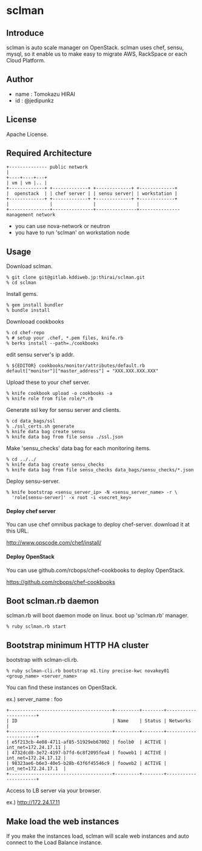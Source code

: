 sclman
====

Introduce
----

sclman is auto scale manager on OpenStack. sclman uses chef, sensu, mysql, so
it enable us to make easy to migrate AWS, RackSpace or each Cloud Platform.

Author
----

* name : Tomokazu HIRAI
* id : @jedipunkz

License
----

Apache License.

Required Architecture
----

    +-------------- public network
    |
    +----+----+---+
    | vm | vm |.. |
    +-------------+ +-------------+ +-------------+ +-------------+
    |  openstack  | | chef server | | sensu server| | workstation |
    +-------------+ +-------------+ +-------------+ +-------------+
    |               |               |               |
    +---------------+---------------+---------------+--------------- management network

* you can use nova-network or neutron
* you have to run 'sclman' on workstation node

Usage
----

Download sclman.

    % git clone git@gitlab.kddiweb.jp:thirai/sclman.git
    % cd sclman

Install gems.

    % gem install bundler
    % bundle install

Downlooad cookbooks

    % cd chef-repo
    % # setup your .chef, *.pem files, knife.rb
    % berks install --path=./cookbooks

edit sensu server's ip addr.

    % ${EDITOR} cookbooks/monitor/attributes/default.rb
    default["monitor"]["master_address"] = "XXX.XXX.XXX.XXX"

Upload these to your chef server.
 
    % knife cookbook upload -o cookbooks -a
    % knife role from file role/*.rb

Generate ssl key for sensu server and clients.

    % cd data_bags/ssl
    % ./ssl_certs.sh generate
    % knife data bag create sensu
    % knife data bag from file sensu ./ssl.json

Make 'sensu_checks' data bag for each monitoring items.

    % cd ../../
    % knife data bag create sensu_checks
    % knife data bag from file sensu_checks data_bags/sensu_checks/*.json

Deploy sensu-server.

    % knife bootstrap <sensu_server_ip> -N <sensu_server_name> -r \
      'role[sensu-server]' -x root -i <secret_key>

#### Deploy chef server

You can use chef omnibus package to deploy chef-server. download it at this
URL.

<http://www.opscode.com/chef/install/>

#### Deploy OpenStack

You can use github.com/rcbops/chef-cookbooks to deploy OpenStack.

<https://github.com/rcbops/chef-cookbooks>

Boot sclman.rb daemon
----

sclman.rb will boot daemon mode on linux. boot up 'sclman.rb' manager.

    % ruby sclman.rb start

Bootstrap minimum HTTP HA cluster
----

bootstrap with sclman-cli.rb.

    % ruby sclman-cli.rb bootstrap m1.tiny precise-kwc novakey01 <group_name> <server_name>
      
You can find these instances on OpenStack.

ex.) server_name : foo

    +--------------------------------------+---------+--------+----------------------+
    | ID                                   | Name    | Status | Networks             |
    +--------------------------------------+---------+--------+----------------------+
    | e5f213cb-4e08-4711-af85-51929eb67002 | foolb0  | ACTIVE | int_net=172.24.17.11 |
    | 4732dcd8-3e72-4197-b7fd-6c8f2095fea4 | fooweb1 | ACTIVE | int_net=172.24.17.12 |
    | 98323ae6-b6e3-40e5-b28b-63f6f45546c9 | fooweb2 | ACTIVE | int_net=172.24.17.1  |
    +--------------------------------------+---------+--------+----------------------+

Access to LB server via your browser.

ex.) http://172.24.17.11

Make load the web instances
----

If you make the instances load, sclman will scale web instances and auto connect to the
Load Balance instance.
